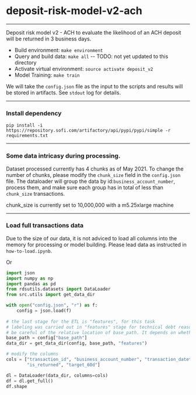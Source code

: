 # deposit-risk-model-v2-ach
---

Deposit risk model v2 - ACH to evaluate the likelihood of an ACH deposit will be returned in 3 business days.

* Build environment: `make environment`
* Query and build data: `make all` -- TODO: not yet updated to this directory
* Activate virtual environment: `source activate deposit_v2`
* Model Training: `make train`

We will take the `config.json` file as the input to the scripts and results will be stored in artifacts. See `stdout` log for details.


--- 

### Install dependency

```
pip install -i https://repository.sofi.com/artifactory/api/pypi/pypi/simple -r requirements.txt
```

---

### Some data intricasy during processing.

Dataset processed currently has 4 chunks as of May 2021. To change the number of chunks, please modify the `chunk_size` field in the `config.json` file. The dataloader will group the data by id:`business_account_number`, process them, and make sure each group has in total of less than `chunk_size` transactions.

chunk_size is currently set to 10,000,000 with a m5.25xlarge machine

--- 

### Load full transactions data

Due to the size of our data, it is not adviced to load all columns into the memory for processing or model building. Please lead data as instructed in `how-to-load.ipynb`.

Or

```python
import json
import numpy as np
import pandas as pd
from rdsutils.datasets import DataLoader
from src.utils import get_data_dir

with open("config.json", "r") as f:
    config = json.load(f)
    
# the last stage for the ETL is "features", for this task
# labeling was carried out in "features" stage for technical debt reasons
# be careful of the relative location of base_path. It depends on whether you called the function
base_path = config["base_path"]
data_dir = get_data_dir(config, base_path, "features")

# modify the columns
cols = ["transaction_id", "business_account_number", "transaction_datetime", 
        "is_returned", "target_60d"]

dl = DataLoader(data_dir, columns=cols)
df = dl.get_full()
df.shape
```